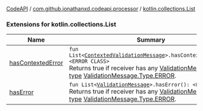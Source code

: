 [CodeAPI](../../index.md) / [com.github.jonathanxd.codeapi.processor](../index.md) / [kotlin.collections.List](.)

### Extensions for kotlin.collections.List

| Name | Summary |
|---|---|
| [hasContextedError](has-contexted-error.md) | `fun List<`[`ContextedValidationMessage`](../-contexted-validation-message/index.md)`>.hasContextedError(): <ERROR CLASS>`<br>Returns true if receiver has any [ValidationMessage](../-validation-message/index.md) of [type](../-validation-message/type.md) [ValidationMessage.Type.ERROR](../-validation-message/-type/-e-r-r-o-r.md). |
| [hasError](has-error.md) | `fun List<`[`ValidationMessage`](../-validation-message/index.md)`>.hasError(): <ERROR CLASS>`<br>Returns true if receiver has any [ValidationMessage](../-validation-message/index.md) of [type](../-validation-message/type.md) [ValidationMessage.Type.ERROR](../-validation-message/-type/-e-r-r-o-r.md). |
